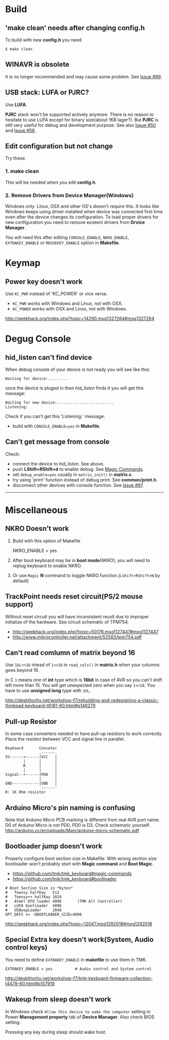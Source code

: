 # Build
## 'make clean' needs after changing config.h
To build with new **config.h** you need

    $ make clean

## WINAVR is obsolete
It is no longer recommended and may cause some problem.
See [Issue #99](https://github.com/tmk/tmk_keyboard/issues/99).

## USB stack: LUFA or PJRC?
Use **LUFA**.

**PJRC** stack won't be supported actively anymore. There is no reason to hesitate to use LUFA except for binary size(about 1KB lager?). But **PJRC** is still very useful for debug and development purpose.
See also [Issue #50](https://github.com/tmk/tmk_keyboard/issues/50) and [Issue #58](https://github.com/tmk/tmk_keyboard/issues/58).


## Edit configuration but not change
Try these.
### 1. make clean
This will be needed when you edit **config.h**.

### 2. Remove Drivers from Device Manager(Windows)
Windows only. Linux, OSX and other OS's doesn't require this. It looks like Windows keeps using driver installed when device was connected first time even after the device changes its configuration. To load proper drivers for new configuration you need to remove existent drivers from **Drvice Manager**.

You will need this after editing `CONSOLE_ENABLE`, `NKRO_ENABLE`, `EXTRAKEY_ENABLE` or `MOUSEKEY_ENABLE` option in **Makefile**.


# Keymap
## Power key doesn't work
Use `KC_PWR` instead of 'KC_POWER` or vice versa.
- `KC_PWR` works with Windows and Linux, not with OSX.
- `KC_POWER` works with OSX and Linux, not with Windows.

http://geekhack.org/index.php?topic=14290.msg1327264#msg1327264



# Degug Console
## hid_listen can't find device
When debug console of your device is not ready you will see like this:

    Waiting for device:.........

once the device is pluged in then *hid_listen* finds it you will get this message:

    Waiting for new device:.........................
    Listening:

Check if you can't get this 'Listening:' message:
- build with `CONSOLE_ENABLE=yes` in **Makefile**.

## Can't get message from console
Check:
- connect the device to *hid_listen*. See above.
- push **LShift+RShift+d** to enable debug. See [Magic Commands](https://github.com/tmk/tmk_keyboard#magic-commands).
- set `debug_enable=yes` usually in `matrix_init()` in **matrix.c**.
- try using 'print' function instead of debug print. See **common/print.h**.
- disconnect other devices with console function. See [Issue #97](https://github.com/tmk/tmk_keyboard/issues/97).

***

# Miscellaneous
## NKRO Doesn't work
1. Build with this option of Makefile

    NKRO_ENABLE = yes

2. After boot keyboard may be in **boot mode**(6KRO), you will need to replug keyboard to enable NKRO.

3. Or use `Magic` **N** command to toggle NKRO function.(`LShift+RShift+N` by default)



## TrackPoint needs reset circuit(PS/2 mouse support)
Without reset circuit you will have inconsistent reuslt due to improper initialize of the hardware. See circuit schematic of TPM754.

- http://geekhack.org/index.php?topic=50176.msg1127447#msg1127447
- http://www.mikrocontroller.net/attachment/52583/tpm754.pdf


## Can't read comlumn of matrix beyond 16 
Use `1UL<<16` intead of `1<<16` in `read_cols()` in **matrix.h** when your columns goes beyond 16.

In C `1` means one of **int** type which is **16bit** in case of AVR so you can't shift left more than 15. You will get unexpected zero when you say `1<<16`. You have to use **unsigned long** type with `1UL`.

http://deskthority.net/workshop-f7/rebuilding-and-redesigning-a-classic-thinkpad-keyboard-t6181-60.html#p146279



## Pull-up Resistor
In some case converters needed to have pull-up resistors to work correctly. Place the resistor between VCC and signal line in parallel.

```
Keyboard       Conveter
               ,------.
5V------+------|VCC   |
        |      |      |
        R      |      |
        |      |      |
Signal--+------|PD0   |
               |      |
GND------------|GND   |
               `------'
R: 1K Ohm resistor
```


## Arduino Micro's pin naming is confusing
Note that Arduino Micro PCB marking is different from real AVR port name. D0 of Arduino Micro is not PD0, PD0 is D3. Check schematic yourself.
http://arduino.cc/en/uploads/Main/arduino-micro-schematic.pdf



## Bootloader jump doesn't work
Properly configure boot section size in Makefile. With wrong section size bootloader won't probably start with **Magic command** and **Boot Magic**.
- https://github.com/tmk/tmk_keyboard#magic-commands
- https://github.com/tmk/tmk_keyboard#bootloader

```
# Boot Section Size in *bytes*
#   Teensy halfKay   512
#   Teensy++ halfKay 1024
#   Atmel DFU loader 4096       (TMK Alt Controller)
#   LUFA bootloader  4096
#   USBaspLoader     2048
OPT_DEFS += -DBOOTLOADER_SIZE=4096
```
http://geekhack.org/index.php?topic=12047.msg1292018#msg1292018


## Special Extra key doesn't work(System, Audio control keys)
You need to define `EXTRAKEY_ENABLE` in **makefile** to use them in TMK.
```
EXTRAKEY_ENABLE = yes          # Audio control and System control
```
http://deskthority.net/workshop-f7/tmk-keyboard-firmware-collection-t4478-60.html#p157919


## Wakeup from sleep doesn't work
In Windows check `Allow this device to wake the computer` setting in Power **Management property** tab of **Device Manager**. Also check BIOS setting.

Pressing any key during sleep should wake host.